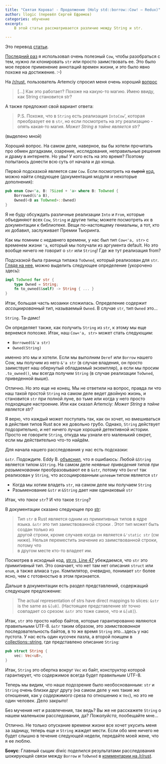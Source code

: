 ```yaml
---
title: "Святая Корова! - Продолжение (Holy std::borrow::Cow! – Redux)"
author: llogic (перевёл Сергей Ефремов)
categories: обучение
excerpt:
    В этой статье рассматривается различие между String и str.

---
```


Это перевод [статьи](https://llogiq.github.io/2015/07/10/cow-redux.html).


[Последний раз](https://llogiq.github.io/2015/07/09/cow.html) я использовал
очень полезный `Cow`, чтобы разобраться с тем, нужно ли клонировать `str` или
просто заимствовать ее. Это было мое первое применение аннотаций времен жизни, и 
это было явно похоже на достижение. :-)

На [/r/rust](https://reddit.com/r/rust), пользователь Artemciy спросил меня
очень хороший [вопрос](https://www.reddit.com/r/rust/comments/3cpf3k/blog_holy_stdborrowcow/csydnny)

> [...] Как это работает? Похоже на какую-то магию.
> Имею ввиду, как String становится str?

А также предложил свой вариант ответа:

> P.S. Похоже, что в `String` есть реализация `IntoCow`', которая преобразует ее
> в `str`, но если посмотреть на эту реализацию - опять какая-то магия.
> *Может String в тайне является str?*

(выделено мной)

Хороший вопрос. На самом деле, наверное, вы бы хотели прочитать про обмен
догадками, озарение, исследования, неправильные решения и драму в интернете. Но
увы! У кого есть на это время? Поэтому попытаюсь донести всю суть от начала и до
конца.

Первой подсказкой является сам `Cow`. Если посмотреть на <s>сырой</s>
[код](http://doc.rust-lang.org/src/collections/up/src/libcollections/borrow.rs.html#93-105), 
можно найти следующее (документация модуля и некоторые дополнения):

```Rust
pub enum Cow<'a, B: ?Sized + 'a> where B: ToOwned {
    Borrowed(&'a B),
    Owned(<B as ToOwned>::Owned)
}
```

Я не буду обсуждать различные реализации `Into` и `From`, которые объединяют
всех `Cow`, `String` и другие типы; можете посмотреть их в документации к
библиотеке. Вещи по-настоящему гениальны, а тот, кто их добавил, заслуживает
Премии Тьюринга.

Как мы помним с недавнего времени, у нас был тип `Cow<'a, str>` с временем жизни
`'a`, который мы получали из аргумента default. Но это вообще ничего не
говорит о `str` или `String`! Где же тут реализация from?

Подсказкой была граница типажа `ToOwned`, который реализован для `str`.
[Глядя на нее](http://doc.rust-lang.org/src/collections/up/src/libcollections/str.rs.html#165),
можно выделить следующее определение (укорочено здесь):

```Rust
impl ToOwned for str {
    type Owned = String;
    fn to_owned(&self) -> String { ... }
}
```

Итак, большая часть мозаики сложилась. Определение содержит *ассоциированный
тип*, называемый `Owned`. В случае `str`, тип `Owned` это...

`String`. Та-дамс!

Он определяет также, как получить `String` из `str`, к этому мы еще вернемся
попозже. Итак, наш `Cow<'a, str>` может стать следующим:

* `Borrowed(&'a str)`
* `Owned(String)`

именно это мы и хотели. Если мы выполним `Deref` или `Borrow` нашего Cow, мы
получим из него `&'a str` (в случае владения, он просто заимствует наш обернутый
обладаемый экземпляр), а если мы просим `.to_owned()`, мы всегда получим
`String` (в случае реализации `ToOwned`, приведенной выше).

Отлично. Но это еще не конец. Мы не ответили на вопрос, правда ли что наш такой
простой `String` на самом деле ведет двойную жизнь, и становится `str` при
полной луне, во тьме или когда у него просто подходящее настроение. Или как
сказал Artemciy: *Может String в тайне является str?*

Я верю, что каждый может поступать так, как он хочет, но вмешиваться в действия
типов Rust все же довольно грубо. Однако, `String` действует подозрительно, и
нет ничего лучше хорошей детективной истории. Просто не говорите  `String`,
откуда мы узнали его маленький секрет, если мы действительно что-то найдём.

Для начала нашего расследования у нас есть подсказки:

`&str`. Подождите. Eddy B. [объяснил](https://www.reddit.com/r/rust/comments/3ct5yx/blog_holy_stdborrowcow_redux/csyqzsb), 
что я ошибаюсь: Любой `&String` является типом `&String`. На самом деле 
*неявные приведения типов при разыменовании* преобразовывают ее в `&str`, 
потому что `Deref` так реализован у `String`, что ассоциированным 
`целевым` типом является `str` 
* Когда мы хотим владеть `str`, на самом деле мы получаем `String`
* Разыменование `&str` и `&String` дает нам одинаковый `str`

Итак, что *такое* `str`? И что такое `String`?

В документации сказано следующее про [str](http://doc.rust-lang.org/std/str):

> Тип `str` в Rust является одним из примитивных типов в ядре языка. 
> `&str` это тип заимствованной строки . Этот тип может быть создан только из  
> другой строки, кроме случаев когда он является `&'static str` (см 
> ниже). Нельзя переместить значение из заимствованной строки, потому что  
> в другом месте кто-то владеет им.

Посмотрев в исходный код, [str.rs, Line 47](http://doc.rust-lang.org/src/collections/up/src/libcollections/str.rs.html#13)
убеждаемся, что `str` это *примитивный* тип. Это означает, что нет там нет 
описания `struct` или `enum`, а также алиаса `type`. Компилятор, очевидно, 
понимает `str` более ясно, чем  с готовностью в этом признается.

Дальше в документации есть раздел представлений, содержащий следующее
предложение:

> The actual representation of strs have direct mappings to slices: 
> `&str` is the same as `&[u8]`.
> (Настоящее представление str точно совпадает со срезом: 
> `&str` это тоже самое, что и `&[u8]`).

Итак, `str` это просто набор байтов, которые гарантированно являются правильными
UTF-8. `&str` таким образом, это *заимствованная* последовательность байтов, в
то же время `String` это...здесь у нас пустота. У нас есть один кусочек пазла,
а второй поищем в [collections::string](http://doc.rust-lang.org/src/collections/up/src/libcollections/string.rs.html#263),
где представлено описание `String`:

```Rust
pub struct String {
    vec: Vec<u8>,
}
```

Итак, `String` это обертка вокруг `Vec` из байт, конструктор которой 
гарантирует, что содержимое всегда будет правильным UTF-8.

Теперь мы видим, что наше подозрение было необоснованным: `str` и `String` очень
близки друг другу (на самом деле у них такие же отношения, как у *содержимого*
среза по отношению к `Vec`), но это не один человек. Дело закрыто!

Без мучения нет и развлечения, так ведь? Вы же не расскажете `String` о нашем
маленьком расследовании, да? *Пожалуйста*, пообещайте мне...

Отлично. Не только опускание времени жизни все хочет укусить меня за задницу,
теперь еще и `String` жаждет мести. Если обо мне ничего не будет слышно в
течение следующей недели, передайте моей жене, что я ее люблю.

**Бонус**: Главный сыщик diwic поделился результатами расследования шокирующей
связи между `Borrow` и `ToOwned` в [комментарии на /r/rust](https://www.reddit.com/r/rust/comments/3ct5yx/blog_holy_stdborrowcow_redux/cszgcil).
